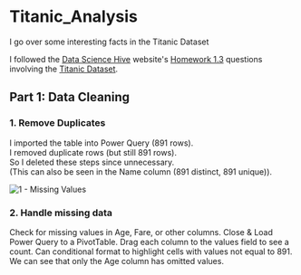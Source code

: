 # Titanic_Analysis
I go over some interesting facts in the Titanic Dataset

I followed the [Data Science Hive](https://www.datasciencehive.com/data-analyst-path) website's [Homework 1.3](https://docs.google.com/document/d/1HN-zwCLdtYvAd3qWYxuD9TOikR1M_IUOtvLZ2lzW5lU/edit?tab=t.0#heading=h.rsgtiadapi5j) questions involving the [Titanic Dataset](https://www.kaggle.com/datasets/yasserh/titanic-dataset).

## Part 1: Data Cleaning

### 1. Remove Duplicates
  I imported the table into Power Query (891 rows).<br/>
  I removed duplicate rows (but still 891 rows).<br/>
  So I deleted these steps since unnecessary.<br/>
  (This can also be seen in the Name column (891 distinct, 891 unique)).<br/>

 ![1 - Missing Values](https://github.com/user-attachments/assets/ab81bb37-84e6-4405-b01e-da9c34f6e456)

 ### 2. Handle missing data
 Check for missing values in Age, Fare, or other columns.
	Close & Load Power Query to a PivotTable.
	Drag each column to the values field to see a count.
	Can conditional format to highlight cells with values not equal to 891.
	We can see that only the Age column has omitted values.

